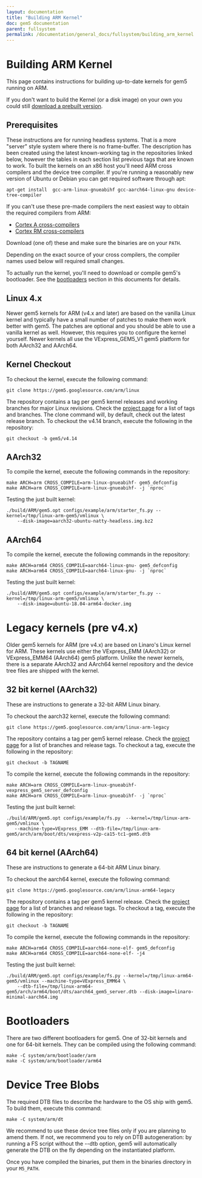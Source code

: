```yaml
---
layout: documentation
title: "Building ARM Kernel"
doc: gem5 documentation
parent: fullsystem
permalink: /documentation/general_docs/fullsystem/building_arm_kernel
---
```


# Building ARM Kernel

This page contains instructions for building up-to-date kernels for gem5 running on ARM. 

If you don't want to build the Kernel (or a disk image) on your own you could still [download a
prebuilt version](./guest_binaries).

## Prerequisites
These instructions are for running headless systems. That is a more "server" style system where there is no frame-buffer. The description has been created using the latest known-working tag in the repositories linked below, however the tables in each section list previous tags that are known to work. To built the kernels on an x86 host you'll need ARM cross compilers and the device tree compiler. If you're running a reasonably new version of Ubuntu or Debian you can get required software through apt:

```
apt-get install  gcc-arm-linux-gnueabihf gcc-aarch64-linux-gnu device-tree-compiler
```

If you can't use these pre-made compilers the next easiest way to obtain the
required compilers from ARM:
- [Cortex A cross-compilers](https://developer.arm.com/tools-and-software/open-source-software/developer-tools/gnu-toolchain/gnu-a/downloads)
- [Cortex RM cross-compilers](https://developer.arm.com/tools-and-software/open-source-software/developer-tools/gnu-toolchain/gnu-rm/downloads)

Download (one of) these and make sure the binaries are on your `PATH`.

Depending on the exact source of your cross compilers, the compiler names used below will required small changes.

To actually run the kernel, you'll need to download or compile gem5's
bootloader. See the [bootloaders](#bootloaders) section in this documents for
details.

## Linux 4.x
Newer gem5 kernels for ARM (v4.x and later) are based on the vanilla Linux kernel and typically have a small number of patches to make them work better with gem5. The patches are optional and you should be able to use a vanilla kernel as well. However, this requires you to configure the kernel yourself. Newer kernels all use the VExpress\_GEM5\_V1 gem5 platform for both AArch32 and AArch64.

## Kernel Checkout
To checkout the kernel, execute the following command:

```
git clone https://gem5.googlesource.com/arm/linux
```

The repository contains a tag per gem5 kernel releases and working branches for major Linux revisions. Check the [project page](https://gem5-review.googlesource.com/#/admin/projects/arm/linux) for a list of tags and branches. The clone command will, by default, check out the latest release branch. To checkout the v4.14 branch, execute the following in the repository:
```
git checkout -b gem5/v4.14
```

## AArch32
To compile the kernel, execute the following commands in the repository:

```
make ARCH=arm CROSS_COMPILE=arm-linux-gnueabihf- gem5_defconfig
make ARCH=arm CROSS_COMPILE=arm-linux-gnueabihf- -j `nproc`
```

Testing the just built kernel:

```
./build/ARM/gem5.opt configs/example/arm/starter_fs.py --kernel=/tmp/linux-arm-gem5/vmlinux \
    --disk-image=aarch32-ubuntu-natty-headless.img.bz2
```

## AArch64
To compile the kernel, execute the following commands in the repository:

```
make ARCH=arm64 CROSS_COMPILE=aarch64-linux-gnu- gem5_defconfig
make ARCH=arm64 CROSS_COMPILE=aarch64-linux-gnu- -j `nproc`
```

Testing the just built kernel:

```
./build/ARM/gem5.opt configs/example/arm/starter_fs.py --kernel=/tmp/linux-arm-gem5/vmlinux \
    --disk-image=ubuntu-18.04-arm64-docker.img
```

# Legacy kernels (pre v4.x)
Older gem5 kernels for ARM (pre v4.x) are based on Linaro's Linux kernel for ARM. These kernels use either the VExpress\_EMM (AArch32) or VExpress\_EMM64 (AArch64)  gem5 platform. Unlike the newer kernels, there is a separate AArch32 and AArch64 kernel repository and the device tree files are shipped with the kernel.

## 32 bit kernel (AArch32)
These are instructions to generate a 32-bit ARM Linux binary.

To checkout the aarch32 kernel, execute the following command:

```
git clone https://gem5.googlesource.com/arm/linux-arm-legacy
```

The repository contains a tag per gem5 kernel release. Check the [project page](https://gem5-review.googlesource.com/#/admin/projects/arm/linux-arm-legacy) for a list of branches and release tags. To checkout a tag, execute the following in the repository:

```
git checkout -b TAGNAME
```

To compile the kernel, execute the following commands in the repository:

```
make ARCH=arm CROSS_COMPILE=arm-linux-gnueabihf- vexpress_gem5_server_defconfig
make ARCH=arm CROSS_COMPILE=arm-linux-gnueabihf- -j `nproc`
```

Testing the just built kernel:

```
./build/ARM/gem5.opt configs/example/fs.py  --kernel=/tmp/linux-arm-gem5/vmlinux \
   --machine-type=VExpress_EMM --dtb-file=/tmp/linux-arm-gem5/arch/arm/boot/dts/vexpress-v2p-ca15-tc1-gem5.dtb 
```

## 64 bit kernel (AArch64)
These are instructions to generate a 64-bit ARM Linux binary. 

To checkout the aarch64 kernel, execute the following command:

```
git clone https://gem5.googlesource.com/arm/linux-arm64-legacy
```

The repository contains a tag per gem5 kernel release. Check the [project page](https://gem5-review.googlesource.com/#/admin/projects/arm/linux-arm64-legacy) for a list of branches and release tags. To checkout a tag, execute the following in the repository:

```
git checkout -b TAGNAME
```

To compile the kernel, execute the following commands in the repository:

```
make ARCH=arm64 CROSS_COMPILE=aarch64-none-elf- gem5_defconfig
make ARCH=arm64 CROSS_COMPILE=aarch64-none-elf- -j4
```

Testing the just built kernel:

```
./build/ARM/gem5.opt configs/example/fs.py --kernel=/tmp/linux-arm64-gem5/vmlinux --machine-type=VExpress_EMM64 \
    --dtb-file=/tmp/linux-arm64-gem5/arch/arm64/boot/dts/aarch64_gem5_server.dtb --disk-image=linaro-minimal-aarch64.img
```

# Bootloaders
There are two different bootloaders for gem5. One of 32-bit kernels and one for 64-bit kernels. They can be compiled using the following command:

```
make -C system/arm/bootloader/arm
make -C system/arm/bootloader/arm64
```

# Device Tree Blobs
The required DTB files to describe the hardware to the OS ship with gem5. To build them, execute this command:

```
make -C system/arm/dt
```

We recommend to use these device tree files only if you are planning to amend them. If not, we recommend you to rely on DTB autogeneration: by running a FS script without the --dtb option, gem5 will automatically generate the DTB on the fly depending on the instantiated platform.

Once you have compiled the binaries, put them in the binaries directory in your
`M5_PATH`.
